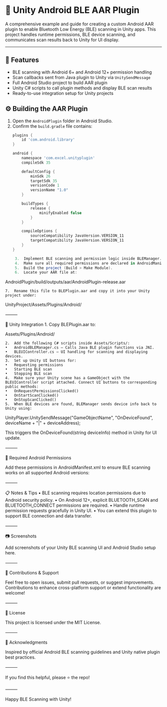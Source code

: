 

# 🔌 Unity Android BLE AAR Plugin

A comprehensive example and guide for creating a custom Android AAR plugin to enable Bluetooth Low Energy (BLE) scanning in Unity apps. This project handles runtime permissions, BLE device scanning, and communicates scan results back to Unity for UI display.

---

## 🚀 Features

- BLE scanning with Android 6+ and Android 12+ permission handling
- Scan callbacks sent from Java plugin to Unity via `UnitySendMessage`
- Full Android Studio project to build AAR plugin
- Unity C# scripts to call plugin methods and display BLE scan results
- Ready-to-use integration setup for Unity projects



## ⚙️ Building the AAR Plugin

1. Open the `AndroidPlugin` folder in Android Studio.
2. Confirm the `build.gradle` file contains:
   ```groovy
   plugins {
       id 'com.android.library'
   }

   android {
       namespace 'com.excel.unityplugin'
       compileSdk 35

       defaultConfig {
           minSdk 26
           targetSdk 35
           versionCode 1
           versionName "1.0"
       }

       buildTypes {
           release {
               minifyEnabled false
           }
       }

       compileOptions {
           sourceCompatibility JavaVersion.VERSION_11
           targetCompatibility JavaVersion.VERSION_11
       }
   }

	3.	Implement BLE scanning and permission logic inside BLEManager.java.
	4.	Make sure all required permissions are declared in AndroidManifest.xml.
	5.	Build the project (Build > Make Module).
	6.	Locate your AAR file at:

AndroidPlugin/build/outputs/aar/AndroidPlugin-release.aar


	7.	Rename this file to BLEPlugin.aar and copy it into your Unity project under:

UnityProject/Assets/Plugins/Android/



⸻

🧩 Unity Integration
	1.	Copy BLEPlugin.aar to:

Assets/Plugins/Android/


	2.	Add the following C# scripts inside Assets/Scripts/:
	•	AndroidBLEManager.cs — Calls Java BLE plugin functions via JNI.
	•	BLEUIController.cs — UI handling for scanning and displaying devices.
	3.	Set up Unity UI buttons for:
	•	Requesting permissions
	•	Starting BLE scan
	•	Stopping BLE scan
	4.	Make sure your Unity scene has a GameObject with the BLEUIController script attached. Connect UI buttons to corresponding public methods:
	•	OnRequestPermissionsClicked()
	•	OnStartScanClicked()
	•	OnStopScanClicked()
	5.	When BLE devices are found, BLEManager sends device info back to Unity using:

UnityPlayer.UnitySendMessage("GameObjectName", "OnDeviceFound", deviceName + "|" + deviceAddress);

This triggers the OnDeviceFound(string deviceInfo) method in Unity for UI update.

⸻

📲 Required Android Permissions

Add these permissions in AndroidManifest.xml to ensure BLE scanning works on all supported Android versions:

<uses-permission android:name="android.permission.BLUETOOTH" />
<uses-permission android:name="android.permission.BLUETOOTH_ADMIN" />
<uses-permission android:name="android.permission.ACCESS_FINE_LOCATION" />
<uses-permission android:name="android.permission.ACCESS_COARSE_LOCATION" />

<!-- For Android 12+ -->
<uses-permission android:name="android.permission.BLUETOOTH_SCAN" />
<uses-permission android:name="android.permission.BLUETOOTH_CONNECT" />


⸻

📋 Notes & Tips
	•	BLE scanning requires location permissions due to Android security policy.
	•	On Android 12+, explicit BLUETOOTH_SCAN and BLUETOOTH_CONNECT permissions are required.
	•	Handle runtime permission requests gracefully in Unity UI.
	•	You can extend this plugin to support BLE connection and data transfer.

⸻

📷 Screenshots

Add screenshots of your Unity BLE scanning UI and Android Studio setup here.

⸻

🤝 Contributions & Support

Feel free to open issues, submit pull requests, or suggest improvements. Contributions to enhance cross-platform support or extend functionality are welcome!

⸻

📜 License

This project is licensed under the MIT License.

⸻

🙏 Acknowledgments

Inspired by official Android BLE scanning guidelines and Unity native plugin best practices.

⸻

If you find this helpful, please ⭐ the repo!

⸻

Happy BLE Scanning with Unity!

